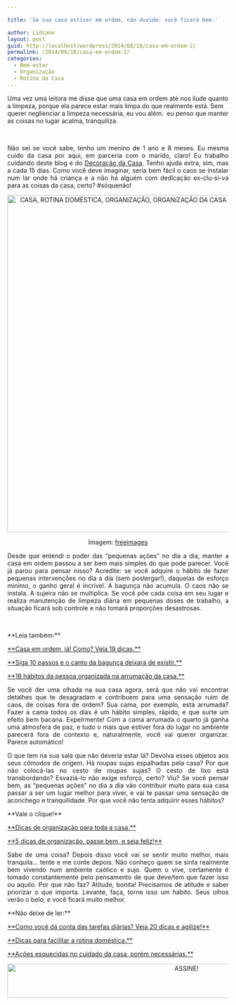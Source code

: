 ```yaml
---

title: 'Se sua casa estiver em ordem, não duvide: você ficará bem.'

author: Lidiane
layout: post
guid: http://localhost/wordpress/2014/08/18/casa-em-ordem-2/
permalink: /2014/08/18/casa-em-ordem-2/
categories:
  - Bem-estar
  - Organização
  - Rotina da Casa
---
```

Uma vez uma leitora me disse que uma casa em ordem até nos ilude quanto a limpeza, porque ela parece estar mais limpa do que realmente está. Sem querer neglienciar a limpeza necessária, eu vou além:  eu penso que manter as coisas no lugar acalma, tranquiliza.

&nbsp;

<p align="justify">
  Não sei se você sabe, tenho um menino de 1 ano e 8 meses. Eu mesma cuido da casa por aqui, em parceria com o marido, claro! Eu trabalho cuidando deste blog e do <a href="http://www.decoracaodacasa.com/" target="_blank">Decoração da Casa</a>. Tenho ajuda extra, sim, mas a cada 15 dias. Como você deve imaginar, seria bem fácil o caos se instalar num lar onde há criança e a não há alguém com dedicação ex-clu-si-va para as coisas da casa, certo? #sóquenão!
</p>

<!--more-->

<p align="center">
  <a href="http://www.trololodemulher.com.br/blog/wp-content/uploads/2014/08/CASA-ROTINA-DOMÉSTICA-ORGANIZAÇÃO-ORGANIZAÇÃO-DA-CASA.jpg"><img class="alignnone size-full wp-image-10284" src="http://www.trololodemulher.com.br/blog/wp-content/uploads/2014/08/CASA-ROTINA-DOMÉSTICA-ORGANIZAÇÃO-ORGANIZAÇÃO-DA-CASA.jpg" alt="CASA, ROTINA DOMÉSTICA, ORGANIZAÇÃO, ORGANIZAÇÃO DA CASA" width="512" height="768" /></a>
</p>

<p align="center">
  Imagem: <a href="http://www.freeimages.com/" target="_blank">freeimages</a>
</p>

<p align="justify">
  Desde que entendi o poder das “pequenas ações” no dia a dia, manter a casa em ordem passou a ser bem mais simples do que pode parecer. Você já parou para pensar nisso? Acredite: se você adquire o hábito de fazer pequenas intervenções no dia a dia (sem postergar!), daquelas de esforço mínimo, o ganho geral é incrível. A bagunça não acumula. O caos não se instala. A sujeira não se multiplica. Se você põe cada coisa em seu lugar e realiza manutenção de limpeza diária em pequenas doses de trabalho, a situação ficará sob controle e não tomará proporções desastrosas.
</p>

&nbsp;

<p align="justify">
  **Leia também:**
</p>

<p align="justify">
  <a href="http://www.trololodemulher.com.br/2014/06/06/casa-em-ordem/" target="_blank">**Casa em ordem, já! Como? Veja 19 dicas.**</a>
</p>

<p align="justify">
  <a href="http://www.trololodemulher.com.br/2011/04/01/bagunca-organizacao/" target="_blank">**Siga 10 passos e o canto da bagunça deixará de existir.**</a>
</p>

<p align="justify">
  <a href="http://www.decoracaodacasa.com/organizacao-da-casa/" target="_blank">**18 hábitos da pessoa organizada na arrumação da casa.**</a>
</p>

<p align="justify">
  Se você der uma olhada na sua casa agora, será que não vai encontrar detalhes que te desagradam e contribuem para uma sensação ruim de caos, de coisas fora de ordem? Sua cama, por exemplo, está arrumada? Fazer a cama todos os dias é um hábito simples, rápido, e que surte um efeito bem bacana. Expeirmente! Com a cama arrumada o quarto já ganha uma atmosfera de paz, e tudo o mais que estiver fora do lugar no ambiente parecerá fora de contexto e, naturalmente, você vai querer organizar. Parece automático!
</p>

<p align="justify">
  O que tem na sua sala que não deveria estar lá? Devolva esses objetos aos seus cômodos de origem. Há roupas sujas espalhadas pela casa? Por que não colocá-las no cesto de roupas sujas? O cesto de lixo está transbordando? Esvaziá-lo não exige esforço, certo? Viu? Se você pensar bem, as “pequenas ações” no dia a dia vão contribuir muito para sua casa passar a ser um lugar melhor para viver, e vai te passar uma sensação de aconchego e tranquilidade. Por que você não tenta adquirir esses hábitos?
</p>

<p align="justify">
  **Vale o clique!**
</p>

<p align="justify">
  <a href="http://www.decoracaodacasa.com/dicas-organizacao-da-casa/" target="_blank">**Dicas de organização para toda a casa.**</a>
</p>

<p align="justify">
  <a href="http://www.decoracaodacasa.com/5-dicas-de-oganizacao/" target="_blank">**5 dicas de organização, passe bem, e seja feliz!**</a>
</p>

<p align="justify">
  Sabe de uma coisa? Depois disso você vai se sentir muito melhor, mais tranquila… tente e me conte depois. Não conheço quem se sinta realmente bem vivendo num ambiente caótico e sujo. Quem o vive, certamente é tomado constantemente pelo pensamento de que deve/tem que fazer isso ou aquilo. Por que não faz? Atitude, bonita! Precisamos de atitude e saber priorizar o que importa. Levante, faça, torne isso um hábito. Seus olhos verão o belo, e você ficará muito melhor.
</p>

<p align="justify">
  **Não deixe de ler:**
</p>

<p align="justify">
  <a href="http://www.trololodemulher.com.br/2013/07/05/tarefas-domesticas/" target="_blank">**Como você dá conta das tarefas diárias? Veja 20 dicas e agilize!**</a>
</p>

<p align="justify">
  <a href="http://www.trololodemulher.com.br/2010/09/10/dicas-rotina-domestica/" target="_blank">**Dicas para facilitar a rotina doméstica.**</a>
</p>

<p align="justify">
  <a href="http://www.trololodemulher.com.br/2010/08/20/cuidado-da-casa/" target="_blank">**Ações esquecidas no cuidado da casa, porém necessárias.**</a>
</p>

<p align="center">
  <a href="http://feedburner.google.com/fb/a/mailverify?uri=blogBichaFemea&loc=en_US" target="_blank"><img class="alignnone size-full wp-image-10439" src="http://www.trololodemulher.com.br/blog/wp-content/uploads/2014/09/ASSINE.png" alt="ASSINE!" width="800" height="78" /></a>
</p>